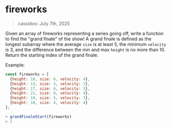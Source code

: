 # fireworks

> cassidoo: July 7th, 2025

Given an array of fireworks representing a series going off, write a function to find the "grand finale" of the show! A grand finale is defined as the longest subarray where the average `size` is at least 5, the minimum `velocity` is 3, and the difference between the min and max `height` is no more than 10. Return the starting index of the grand finale.

Example:

```javascript
const fireworks = [
  {height: 10, size: 6, velocity: 4},
  {height: 13, size: 3, velocity: 2},
  {height: 17, size: 6, velocity: 3},
  {height: 21, size: 8, velocity: 4},
  {height: 19, size: 5, velocity: 3},
  {height: 18, size: 4, velocity: 4}
];

> grandFinaleStart(fireworks)
> 2
```
